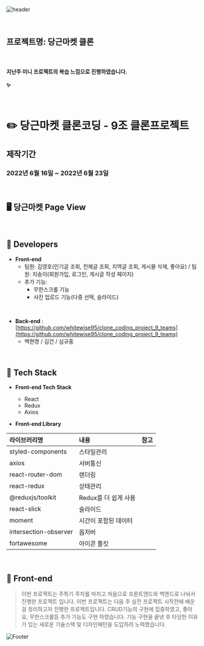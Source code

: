 ![header](https://capsule-render.vercel.app/api?type=slice&color=gradient&height=200&section=header&text=당근마켓클론&fontSize=90&animation=fadeIn&fontAlignY=38&desc=%20&descAlignY=62&descAlign=62)

<br>

## 프로젝트명: 당근마켓 클론 

<br>

#### 지난주 미니 프로젝트의 복습 느낌으로 진행하였습니다. <br><br>✨

<br>


# ✏️ 당근마켓 클론코딩 - 9조 클론프로젝트

## 제작기간
### 2022년 6월 16일 ~ 2022년 6월 23일

<br>

##  🖥️ 당근마켓 Page View
<!-- ![0](https://user-images.githubusercontent.com/68406448/174055364-55559744-d42d-4f2a-ad87-3578f0f35834.gif) -->
<!-- ![1](https://user-images.githubusercontent.com/68406448/174055376-7d8ceb1f-ecf0-4ba2-bfe9-ba009d269a10.gif) -->
<!-- ![2](https://user-images.githubusercontent.com/68406448/174055494-4de0e0f9-a9a6-447c-b89a-848b95bb77a4.gif) -->
<!-- ![3](https://user-images.githubusercontent.com/68406448/174055506-db0340eb-f679-41bf-9898-19f42e03a8d0.gif) -->

<br>

## 🥇 Developers

- **Front-end**
  - 팀원: 김영호(인기글 조회, 전체글 조회, 지역글 조회, 게시물 삭제, 좋아요) / 팀원: 지송이(회원가입, 로그인, 게시글 작성 페이지)
  - 추가 기능: 
    - 무한스크롤 기능
    - 사진 업로드 기능(다중 선택, 슬라이드)

<br>

- **Back-end** :  [https://github.com/whitewise95/clone_coding_project_9_teams](https://github.com/whitewise95/clone_coding_project_9_teams)
  - 백현명 / 김건 / 심규홍

<br>

## 🚀 Tech Stack

- **Front-end Tech Stack**
  - React
  - Redux
  - Axios
   
- **Front-end Library**

| 라이브러리명            | 내용                                    | 참고 |
| :-------------------- | :-------------------------------------- | :--- |
| styled-components     | 스타일관리                               |      |
| axios                 | 서버통신                                |      |
| react-router-dom      | 렌더링                                  |      |
| react-redux           |  상태관리                               |      |
| @reduxjs/toolkit      |  Redux를 더 쉽게 사용                   |      |
| react-slick           |  슬라이드                               |      |
| moment                |  시간이 포함된 데이터                    |      |
| intersection-observer |   옵저버                                |      |
| fortawesome           |    아이콘 툴킷                          |      |

<br>

## 💬 Front-end
> 이번 프로젝트는 주특기 주차를 마치고 처음으로 프론트엔드와 백엔드로 나눠서 진행한 프로젝트 입니다.
> 이번 프로젝트는 다음 주 실전 프로젝트 시작전에 배운 걸 정리하고자 진행한 프로젝트입니다.
> CRUD기능의 구현에 집중하였고, 좋아요, 무한스크롤등 추가 기능도 구현 하였습니다.
> 기능 구현을 끝낸 후 타당한 이유가 있는 새로운 기술스택 및 디자인패턴을 도입하려 노력했습니다.
> 
![Footer](https://capsule-render.vercel.app/api?type=waving&color=gradient&height=200&section=footer)
